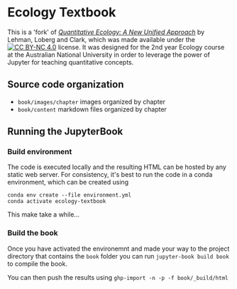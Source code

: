 # Ecology Textbook

This is a 'fork' of [*Quantitative Ecology: A New Unified Approach*](http://hdl.handle.net/11299/204551) by Lehman, Loberg and Clark, which was made available under the [![CC BY-NC 4.0](https://img.shields.io/badge/CC%20BY--NC%204.0-lightgrey.svg)](https://creativecommons.org/licenses/by-nc/4.0/) license. It was designed for the 2nd year Ecology course at the Australian National University in order to leverage the power of Jupyter for teaching quantitative concepts.


## Source code organization

- `book/images/chapter` images organized by chapter
- `book/content` markdown files organized by chapter

## Running the JupyterBook


### Build environment
The code is executed locally and the resulting HTML can be hosted by any static web server. For consistency, it's best to run the code in a conda environment, which can be created using 
```
conda env create --file environment.yml
conda activate ecology-textbook
```

This make take a while...

### Build the book

Once you have activated the environemnt and made your way to the project directory that contains the `book` folder you can run `jupyter-book build book` to compile the book.

You can then push the results using `ghp-import -n -p -f book/_build/html`
